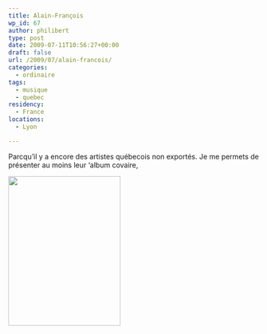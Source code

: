 ```yaml
---
title: Alain-François
wp_id: 67
author: philibert
type: post
date: 2009-07-11T10:56:27+00:00
draft: false
url: /2009/07/alain-francois/
categories:
  - ordinaire
tags:
  - musique
  - quebec
residency:
  - France
locations:
  - Lyon

---
```

Parcqu&rsquo;il y a encore des artistes québecois non exportés. Je me permets de présenter au moins leur &lsquo;album covaire,

[<img src="/uploads/2009/07/p-800-600-9529472a-fe2f-41a2-87e0-a0765b191fcb.jpeg" alt="" width="225" height="300" class="alignnone size-full wp-image-364" />][1]

 [1]: /uploads/2009/07/p-800-600-9529472a-fe2f-41a2-87e0-a0765b191fcb.jpeg